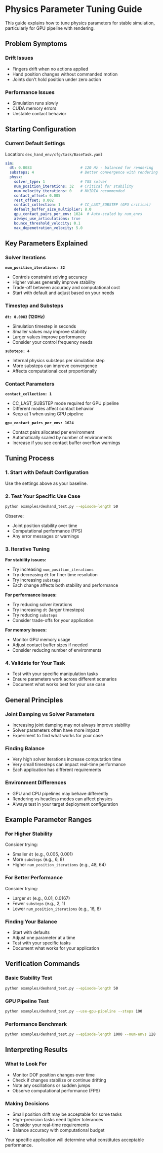 # Physics Parameter Tuning Guide

This guide explains how to tune physics parameters for stable simulation, particularly for GPU pipeline with rendering.

## Problem Symptoms

### Drift Issues
- Fingers drift when no actions applied
- Hand position changes without commanded motion
- Joints don't hold position under zero action

### Performance Issues  
- Simulation runs slowly
- CUDA memory errors
- Unstable contact behavior

## Starting Configuration

### Current Default Settings
Location: `dex_hand_env/cfg/task/BaseTask.yaml`

```yaml
sim:
  dt: 0.0083                      # 120 Hz - balanced for rendering
  substeps: 4                     # Better convergence with rendering
  physx:
    solver_type: 1                # TGS solver
    num_position_iterations: 32   # Critical for stability
    num_velocity_iterations: 0    # NVIDIA recommended
    contact_offset: 0.005         
    rest_offset: 0.002            
    contact_collection: 1         # CC_LAST_SUBSTEP (GPU critical)
    default_buffer_size_multiplier: 8.0
    gpu_contact_pairs_per_env: 1024  # Auto-scaled by num_envs
    always_use_articulations: true
    bounce_threshold_velocity: 0.1
    max_depenetration_velocity: 5.0
```

## Key Parameters Explained

### Solver Iterations
**`num_position_iterations: 32`**
- Controls constraint solving accuracy
- Higher values generally improve stability
- Trade-off between accuracy and computational cost
- Start with default and adjust based on your needs

### Timestep and Substeps
**`dt: 0.0083` (120Hz)**
- Simulation timestep in seconds
- Smaller values may improve stability
- Larger values improve performance
- Consider your control frequency needs

**`substeps: 4`**
- Internal physics substeps per simulation step
- More substeps can improve convergence
- Affects computational cost proportionally

### Contact Parameters
**`contact_collection: 1`**
- CC_LAST_SUBSTEP mode required for GPU pipeline
- Different modes affect contact behavior
- Keep at 1 when using GPU pipeline

**`gpu_contact_pairs_per_env: 1024`**
- Contact pairs allocated per environment
- Automatically scaled by number of environments
- Increase if you see contact buffer overflow warnings

## Tuning Process

### 1. Start with Default Configuration
Use the settings above as your baseline.

### 2. Test Your Specific Use Case
```bash
python examples/dexhand_test.py --episode-length 50
```

Observe:
- Joint position stability over time
- Computational performance (FPS)
- Any error messages or warnings

### 3. Iterative Tuning

**For stability issues:**
- Try increasing `num_position_iterations` 
- Try decreasing `dt` for finer time resolution
- Try increasing `substeps`
- Each change affects both stability and performance

**For performance issues:**
- Try reducing solver iterations
- Try increasing `dt` (larger timesteps)
- Try reducing `substeps`
- Consider trade-offs for your application

**For memory issues:**
- Monitor GPU memory usage
- Adjust contact buffer sizes if needed
- Consider reducing number of environments

### 4. Validate for Your Task
- Test with your specific manipulation tasks
- Ensure parameters work across different scenarios
- Document what works best for your use case

## General Principles

### Joint Damping vs Solver Parameters
- Increasing joint damping may not always improve stability
- Solver parameters often have more impact
- Experiment to find what works for your case

### Finding Balance
- Very high solver iterations increase computation time
- Very small timesteps can impact real-time performance
- Each application has different requirements

### Environment Differences
- GPU and CPU pipelines may behave differently
- Rendering vs headless modes can affect physics
- Always test in your target deployment configuration

## Example Parameter Ranges

### For Higher Stability
Consider trying:
- Smaller `dt` (e.g., 0.005, 0.001)
- More `substeps` (e.g., 6, 8)
- Higher `num_position_iterations` (e.g., 48, 64)

### For Better Performance
Consider trying:
- Larger `dt` (e.g., 0.01, 0.0167)
- Fewer `substeps` (e.g., 2, 1)
- Lower `num_position_iterations` (e.g., 16, 8)

### Finding Your Balance
- Start with defaults
- Adjust one parameter at a time
- Test with your specific tasks
- Document what works for your application

## Verification Commands

### Basic Stability Test
```bash
python examples/dexhand_test.py --episode-length 50
```

### GPU Pipeline Test
```bash
python examples/dexhand_test.py --use-gpu-pipeline --steps 100
```

### Performance Benchmark
```bash
python examples/dexhand_test.py --episode-length 1000 --num-envs 128
```

## Interpreting Results

### What to Look For
- Monitor DOF position changes over time
- Check if changes stabilize or continue drifting
- Note any oscillations or sudden jumps
- Observe computational performance (FPS)

### Making Decisions
- Small position drift may be acceptable for some tasks
- High-precision tasks need tighter tolerances
- Consider your real-time requirements
- Balance accuracy with computational budget

Your specific application will determine what constitutes acceptable performance.